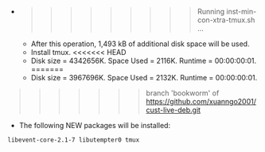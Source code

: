 * >>>>>>>>> Running inst-min-con-xtra-tmux.sh ...
  * After this operation, 1,493 kB of additional disk space will be used.
  * Install tmux.
<<<<<<< HEAD
  * Disk size = 4342656K. Space Used = 2116K. Runtime = 00:00:00:01.
=======
  * Disk size = 3967696K. Space Used = 2132K. Runtime = 00:00:00:01.
>>>>>>> branch 'bookworm' of https://github.com/xuanngo2001/cust-live-deb.git
  * The following NEW packages will be installed:
  ```bash
libevent-core-2.1-7 libutempter0 tmux
  ```
